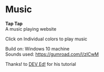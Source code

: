 # Music <br>
<b>Tap Tap</b><br>
A music playing website <br>

Click on Individual colors to play music

Build on: Windows 10 machine <br>
Sounds used: https://gumroad.com/l/zICwM <br>

Thanks! to <a href=" https://www.youtube.com/channel/UClb90NQQcskPUGDIXsQEz5Q
">DEV Ed!</a> for his tutorial 

